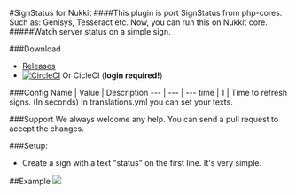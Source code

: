#SignStatus for Nukkit
####This plugin is port SignStatus from php-cores. Such as: Genisys, Tesseract etc. Now, you can run this on Nukkit core.
#####Watch server status on a simple sign. 

###Download
 - [Releases](https://github.com/xpyctum/SignStatus-Nukkit/releases)
 - [![CircleCI](https://circleci.com/gh/xpyctum/SignStatus-Nukkit.svg?style=svg)](https://circleci.com/gh/xpyctum/SignStatus-Nukkit) Or CicleCI (**login required!**)

###Config
Name | Value | Description
---  | ---   | ---
time | 1     | Time to refresh signs. (In seconds)
In translations.yml you can set your texts.

###Support
We always welcome any help. You can send a pull request to accept the changes.

###Setup:
 - Create a sign with a text "status" on the first line. It's very simple.

##Example
![](http://pp.userapi.com/c629126/v629126517/c928/E99LLIOTuTE.jpg)
